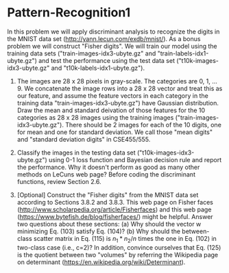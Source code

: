 # Pattern-Recognition1
In this problem we will apply discriminant analysis to recognize the digits in the MNIST data set (http://yann.lecun.com/exdb/mnist/). As a bonus problem we will construct "Fisher digits". We will train our model using the training data sets ("train-images-idx3-ubyte.gz" and "train-labels-idx1-ubyte.gz") and test the performance using the test data set ("t10k-images-idx3-ubyte.gz" and "t10k-labels-idx1-ubyte.gz").
1. The images are 28 x 28 pixels in gray-scale. The categories are 0, 1, ... 9. We concatenate the image rows into a 28 x 28 vector and treat this as our feature, and assume the feature vectors in each category in the training data "train-images-idx3-ubyte.gz") have Gaussian distribution. Draw the mean and standard deivation of those features for the 10 categories as 28 x 28 images using the training images ("train-images-idx3-ubyte.gz"). There should be 2 images for each of the 10 digits, one for mean and one for standard deviation. We call those "mean digits" and "standard deviation digits" in CSE455/555.

2. Classify the images in the testing data set ("t10k-images-idx3-ubyte.gz") using 0-1 loss function and Bayesian decision rule and report the performance. Why it doesn't perform as good as many other methods on LeCuns web page? Before coding the discriminant functions, review Section 2.6.

3. [Optional] Construct the "Fisher digits" from the MNIST data set according to Sections 3.8.2 and 3.8.3. This web page on Fisher faces (http://www.scholarpedia.org/article/Fisherfaces) and this web page (https://www.bytefish.de/blog/fisherfaces/) might be helpful. Answer two questions about these sections: (a) Why should the vector w minimizing Eq. (103) satisfy Eq. (104)? (b) Why should the between-class scatter matrix in Eq. (115) is $n_1 * n_2 / n$ times the one in Eq. (102) in two-class case (i.e., c=2)? In addition, convince ourselves that Eq. (125) is the quotient between two "volumes" by referring the Wikipedia page on determinant (https://en.wikipedia.org/wiki/Determinant). 
